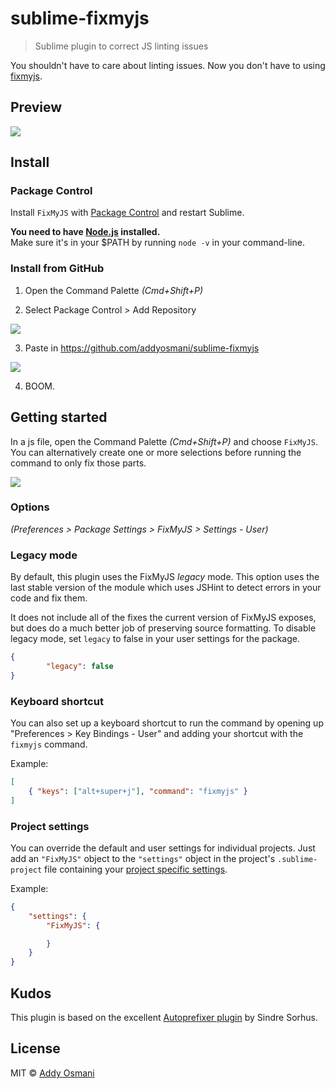# sublime-fixmyjs

> Sublime plugin to correct JS linting issues

You shouldn't have to care about linting issues. Now you don't have to using [fixmyjs](https://github.com/jshint/fixmyjs).

## Preview

![](http://i.imgur.com/mQBPYGA.gif)

## Install

### Package Control

Install `FixMyJS` with [Package Control](https://sublime.wbond.net) and restart Sublime.

**You need to have [Node.js](http://nodejs.org) installed.**  
Make sure it's in your $PATH by running `node -v` in your command-line.

### Install from GitHub

1) Open the Command Palette *(Cmd+Shift+P)*

2) Select Package Control > Add Repository

![](http://i.imgur.com/Z381xzi.png)

3) Paste in https://github.com/addyosmani/sublime-fixmyjs

![](http://i.imgur.com/fDl4T3r.png)

4) BOOM.


## Getting started

In a js file, open the Command Palette *(Cmd+Shift+P)* and choose `FixMyJS`. You can alternatively create one or more selections before running the command to only fix those parts.

![](http://i.imgur.com/gLetSdK.png)


### Options

*(Preferences > Package Settings > FixMyJS > Settings - User)*

### Legacy mode

By default, this plugin uses the FixMyJS *legacy* mode. This option uses the last stable version
of the module which uses JSHint to detect errors in your code and fix them.

It does not include all of the fixes the current version of FixMyJS exposes, but does do a much better
job of preserving source formatting. To disable legacy mode, set `legacy` to false in your user
settings for the package.

```json
{
		"legacy": false
}
```

### Keyboard shortcut

You can also set up a keyboard shortcut to run the command by opening up "Preferences > Key Bindings - User" and adding your shortcut with the `fixmyjs` command.

Example:

```json
[
	{ "keys": ["alt+super+j"], "command": "fixmyjs" }
]
```


### Project settings

You can override the default and user settings for individual projects. Just add an `"FixMyJS"` object to the `"settings"` object in the project's `.sublime-project` file containing your [project specific settings](http://www.sublimetext.com/docs/3/projects.html).

Example:

```json
{
	"settings": {
		"FixMyJS": {

		}
	}
}
```

## Kudos

This plugin is based on the excellent [Autoprefixer plugin](https://github.com/sindresorhus/sublime-autoprefixer) by Sindre Sorhus.


## License

MIT © [Addy Osmani](http://addyosmani.com)
